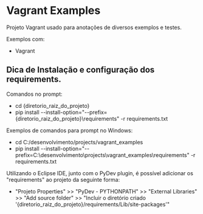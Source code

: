 # Vagrant Examples
Projeto Vagrant usado para anotações de diversos exemplos e testes.


Exemplos com:
- Vagrant

## Dica de Instalação e configuração dos requirements.

Comandos no prompt:
- cd {diretorio\_raiz\_do\_projeto}
- pip install --install-option="--prefix={diretorio\_raiz\_do\_projeto}\\requirements" -r requirements.txt

Exemplos de comandos para prompt no Windows:
- cd C:/desenvolvimento/projects/vagrant_examples
- pip install --install-option="--prefix=C:\\desenvolvimento\\projects\\vagrant_examples\\requirements" -r requirements.txt

Utilizando o Eclipse IDE, junto com o PyDev plugin, é possível adicionar os "requirements" ao projeto da seguinte forma:
- "Projeto Properties" >> "PyDev - PYTHONPATH" >> "External Libraries" >> "Add source folder" >> "Incluir o diretório criado '{diretorio\_raiz\_do\_projeto}/requirements/Lib/site-packages'"
